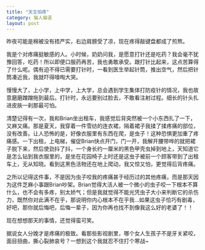 ```yaml
---
title: "天生怕疼"
category: 猫人猫语
layout: post
---
```

昨夜可能是棉被没有捂严实，右边肩膀受了凉，现在疼得敲键盘都成了煎熬。

我是个对疼痛挺敏感的人。小时候，奶奶问我，是愿意打针还是吃药？我会毫不犹豫回答，吃药！所以即便口服药再苦，我也勇敢承受。跟打针比起来，这点苦算得了什么呢。偶有迫不得已需要打针时，一看到医生举起针筒，推出空气，然后把针筒凑近我，我就吓得嚎啕大哭。

慢慢大了，上小学，上中学，上大学，总会遇到学生集体打防疫针的情况，我也故意磨磨蹭蹭拖到最后。打针时，永远要别过脸去，不敢看注射过程。细长的针头扎进皮肤一刹那最可怕。

清楚记得有一次，我和Brian坐出租车，我感觉后背突然被一个小东西扎了一下，又麻又痛。那是夏天，我穿着一件雪纺的连衣裙，隔着裙子我揉了揉疼痛的部位，没有改善。让人恐怖的是，好像衣服里有东西在爬，是虫子！这种恐惧更加重了疼痛感。一下出租，上电梯，催促Brian快点开门，门一开，我解开腰带哗的就把裙子脱下来，然后使劲抖了抖，一个身长约一厘米的黑色甲壳虫掉到地上，天知道它是怎么钻到我衣服里的，是坐在花园椅子上时还是这虫子被前一个顾客带到了出租车上，无从知晓。看到这黑色活物还在地上爬动，我又惊又怕，更觉得后背疼痛。

之所以记得这件事，不是因为虫子咬我的疼痛甚于经历过的其他疼痛，而是那天因为这件芝麻小事跟Brian吵架。Brian觉得大活人被一个微小的虫子咬一下根本不算什么，也不会有多疼，别太娇气；但是我就觉得不能光凭虫子大小来判断它的杀伤力，既然你对此满不在乎，那说明你内心根本不在乎我…如果这虫子恰巧有剧毒，好吧，那你就后悔吧，后悔一辈子，因为你再也找不到像我这么好的老婆了！！

现在想想那天的事情，还觉得蛮可笑。

据说女人分娩才是疼痛的极致。看那些影视剧里，哪个女人生孩子不是牙关紧咬，面目扭曲，撕心裂肺哀号？一想到这个我就忍不住打个寒战~

